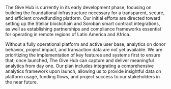 The Give Hub is currently in its early development phase, focusing on building the foundational infrastructure necessary for a transparent, secure, and efficient crowdfunding platform. Our initial efforts are directed toward setting up the Stellar blockchain and Soroban smart contract integrations, as well as establishing partnerships and compliance frameworks essential for operating in remote regions of Latin America and Africa. 

Without a fully operational platform and active user base, analytics on donor behavior, project impact, and transaction data are not yet available. We are prioritizing the implementation of key features and systems first to ensure that, once launched, The Give Hub can capture and deliver meaningful analytics from day one. Our plan includes integrating a comprehensive analytics framework upon launch, allowing us to provide insightful data on platform usage, funding flows, and project success to our stakeholders in the near future.

